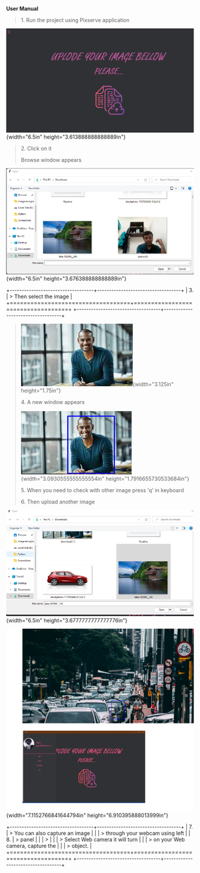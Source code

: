 **User Manual**

> 1\. Run the project using Pixserve application

![](Readme/media/image1.png){width="6.5in"
height="3.613888888888889in"}

> 2\. Click on it
>
> Browse window appears

![](Readme/media/image2.png){width="6.5in"
height="3.676388888888889in"}

+-----------------------------------+-----------------------------------+
| 3\.                               | > Then select the image           |
+===================================+===================================+
+-----------------------------------+-----------------------------------+

> ![](Readme/media/image3.png){width="3.125in"
> height="1.75in"}
>
> 4\. A new window appears
>
> ![](Readme/media/image4.png){width="3.0930555555555554in"
> height="1.7916655730533684in"}
>
> 5\. When you need to check with other image press 'q' in keyboard
>
> 6\. Then upload another image

![](Readme/media/image5.png){width="6.5in"
height="3.6777777777777776in"}

![](Readme/media/image6.png){width="7.1152766841644794in"
height="6.910395888013999in"}

+-----------------------------------+-----------------------------------+
| 7\.                               | > You can also capture an image   |
|                                   | > through your webcam using left  |
| 8\.                               | > panel                           |
|                                   | >                                 |
|                                   | > Select Web camera it will turn  |
|                                   | > on your Web camera, capture the |
|                                   | > object.                         |
+===================================+===================================+
+-----------------------------------+-----------------------------------+
